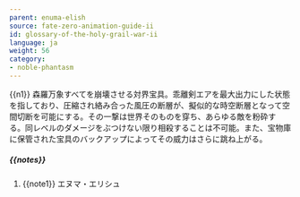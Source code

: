 ```yaml
---
parent: enuma-elish
source: fate-zero-animation-guide-ii
id: glossary-of-the-holy-grail-war-ii
language: ja
weight: 56
category:
- noble-phantasm
---
```


{{n1}}
森羅万象すべてを崩壊させる対界宝具。乖離剣エアを最大出力にした状態を指しており、圧縮され絡み合った風圧の断層が、擬似的な時空断層となって空間切断を可能にする。その一撃は世界そのものを穿ち、あらゆる敵を粉砕する。同レベルのダメージをぶつけない限り相殺することは不可能。また、宝物庫に保管された宝具のバックアップによってその威力はさらに跳ね上がる。

##### {{notes}}

1. {{note1}} エヌマ・エリシュ
